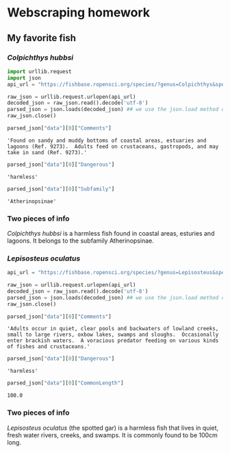 
# Webscraping homework

## My favorite fish

### *Colpichthys hubbsi*



```python
import urllib.request
import json
api_url = "https://fishbase.ropensci.org/species/?genus=Colpichthys&species=hubbsi"

raw_json = urllib.request.urlopen(api_url)
decoded_json = raw_json.read().decode('utf-8')
parsed_json = json.loads(decoded_json) ## we use the json.load method directly
raw_json.close()

parsed_json["data"][0]["Comments"]

```




    'Found on sandy and muddy bottoms of coastal areas, estuaries and lagoons (Ref. 9273).  Adults feed on crustaceans, gastropods, and may take in sand (Ref. 9273).'




```python
parsed_json["data"][0]["Dangerous"]
```




    'harmless'




```python
parsed_json["data"][0]["Subfamily"]
```




    'Atherinopsinae'



### Two pieces of info
*Colpichthys hubbsi* is a harmless fish found in coastal areas, esturies and lagoons. It belongs to the subfamily Atherinopsinae.



### *Lepisosteus oculatus*



```python
api_url = "https://fishbase.ropensci.org/species/?genus=Lepisosteus&species=oculatus"

raw_json = urllib.request.urlopen(api_url)
decoded_json = raw_json.read().decode('utf-8')
parsed_json = json.loads(decoded_json) ## we use the json.load method directly
raw_json.close()

parsed_json["data"][0]["Comments"]
```




    'Adults occur in quiet, clear pools and backwaters of lowland creeks, small to large rivers, oxbow lakes, swamps and sloughs.  Occasionally enter brackish waters.  A voracious predator feeding on various kinds of fishes and crustaceans.'




```python
parsed_json["data"][0]["Dangerous"]
```




    'harmless'




```python
parsed_json["data"][0]["CommonLength"]
```




    100.0



### Two pieces of info
*Lepisosteus oculatus* (the spotted gar) is a harmless fish that lives in quiet, fresh water rivers, creeks, and swamps. It is commonly found to be 100cm long.
